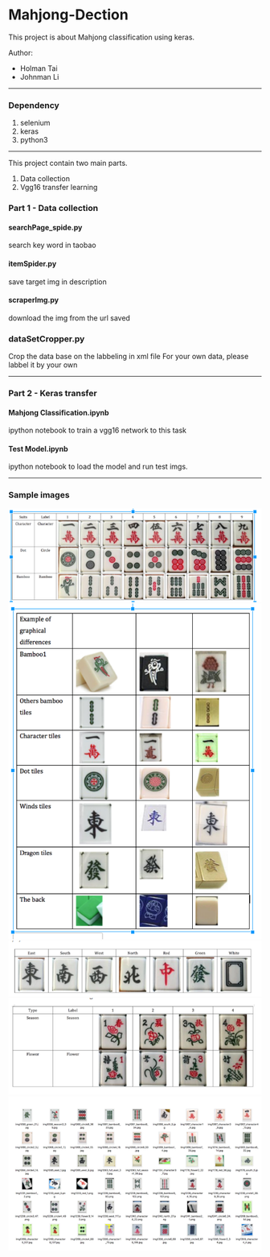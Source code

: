 # Mahjong-Dection

This project is about Mahjong classification using keras.

Author:
- Holman Tai
- Johnman Li

-----
### Dependency
1. selenium
2. keras
3. python3

------

This project contain two main parts.
1. Data collection
2. Vgg16 transfer learning


### Part 1 - Data collection

#### searchPage_spide.py
search key word in taobao

#### itemSpider.py
save target img in description

#### scraperImg.py
download the img from the url saved

### dataSetCropper.py
Crop the data base on the labbeling in xml file
For your own data, please labbel it by your own

------------

### Part 2 - Keras transfer

#### Mahjong Classification.ipynb
ipython notebook to train a vgg16 network to this task

#### Test Model.ipynb
ipython notebook to load the model and run test imgs.


-----------
### Sample images

![Alt text](/img/a.png)
![Alt text](/img/b.png)
![Alt text](/img/c.png)
![Alt text](/img/d.png)
![Alt text](/img/e.png)
